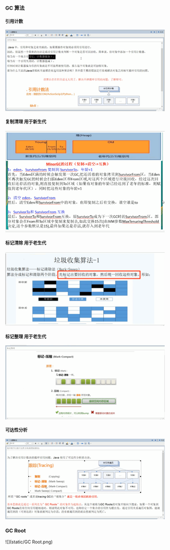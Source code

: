 ### GC 算法
#### 引用计数
![](static/引用计数.png)

#### 复制清理 用于新生代
![](static/复制算法.png)

#### 标记清除 用于老生代
![](static/标记清除.png)

#### 标记整理 用于老生代
![](static/标记整理.png)

#### 可达性分析
![](static/可达性分析.png)

### GC Root
![](static/GC Root.png)